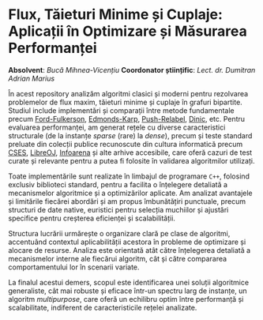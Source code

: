 # Flux, Tăieturi Minime și Cuplaje: Aplicații în Optimizare și Măsurarea Performanței

**Absolvent**: *Bucă Mihnea-Vicențiu*
**Coordonator științific**: *Lect. dr. Dumitran Adrian Marius*

În acest repository analizăm algoritmi clasici și moderni pentru rezolvarea problemelor de flux maxim, tăieturi minime și cuplaje în grafuri bipartite. Studiul include implementări și comparații între metode fundamentale precum [Ford-Fulkerson](https://en.wikipedia.org/wiki/Ford–Fulkerson_algorithm), [Edmonds-Karp](https://en.wikipedia.org/wiki/Edmonds–Karp_algorithm), [Push-Relabel](https://en.wikipedia.org/wiki/Push–relabel_maximum_flow_algorithm), [Dinic](https://en.wikipedia.org/wiki/Dinic's_algorithm), etc. Pentru evaluarea performanței, am generat rețele cu diverse caracteristici structurale (de la instanțe *sparse* (rare) la *dense*), precum și teste standard preluate din colecții publice recunoscute din cultura informatică precum [CSES](https://cses.fi/problemset/), [LibreOJ](https://loj.ac/), [Infoarena](https://infoarena.ro/arhiva-educationala) și alte arhive accesibile, care oferă cazuri de test curate și relevante pentru a putea fi folosite în validarea algoritmilor utilizați.

Toate implementările sunt realizate în limbajul de programare `C++`, folosind exclusiv biblioteci standard, pentru a facilita o înțelegere detaliată a mecanismelor algoritmice și a optimizărilor aplicate. Am analizat avantajele și limitările fiecărei abordări și am propus îmbunătățiri punctuale, precum structuri de date native, euristici pentru selecția muchiilor și ajustări specifice pentru creșterea eficienței și scalabilității.

Structura lucrării urmărește o organizare clară pe clase de algoritmi, accentuând contextul aplicabilității acestora în probleme de optimizare și alocare de resurse. Analiza este orientată atât către înțelegerea detaliată a mecanismelor interne ale fiecărui algoritm, cât și către compararea comportamentului lor în scenarii variate.

La finalul acestui demers, scopul este identificarea unei soluții algoritmice generaliste, cât mai robuste și eficace într-un spectru larg de instanțe, un algoritm *multipurpose*, care oferă un echilibru optim între performanță și scalabilitate, indiferent de caracteristicile rețelei analizate.